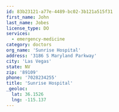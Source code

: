 ```yaml
---
id: 83b23121-a77e-4489-bc02-3b121a515f31
first_name: John
last_name: Jobes
license_type: DO
services:
  - emergency-medicine
category: doctors
org_name: 'Sunrise Hospital'
address: '3186 S Maryland Parkway'
city: 'Las Vegas'
state: NV
zip: '89109'
phone: '7028234255'
title: 'Sunrise Hospital'
_geoloc:
  lat: 36.1526
  lng: -115.137
---
```

